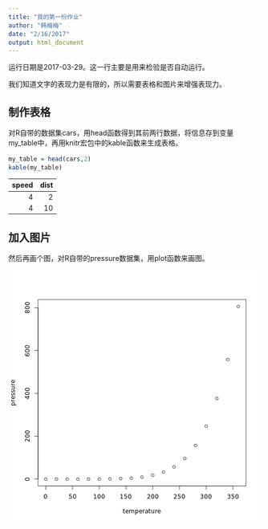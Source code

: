 ```yaml
---
title: "我的第一份作业"
author: "韩梅梅"
date: "2/16/2017"
output: html_document
---
```




运行日期是2017-03-29。这一行主要是用来检验是否自动运行。

我们知道文字的表现力是有限的，所以需要表格和图片来增强表现力。

## 制作表格

对R自带的数据集cars，用head函数得到其前两行数据，将信息存到变量my_table中，再用knitr宏包中的kable函数来生成表格。


```r
my_table = head(cars,2)
kable(my_table)
```



| speed| dist|
|-----:|----:|
|     4|    2|
|     4|   10|

## 加入图片

然后再画个图，对R自带的pressure数据集，用plot函数来画图。

![plot of chunk pressure](figure/pressure-1.png)
